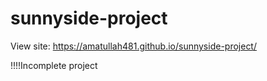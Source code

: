 # sunnyside-project
View site: https://amatullah481.github.io/sunnyside-project/

!!!!Incomplete project
